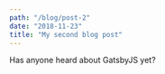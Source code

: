 ```yaml
---
path: "/blog/post-2"
date: "2018-11-23"
title: "My second blog post"
---
```


Has anyone heard about GatsbyJS yet?